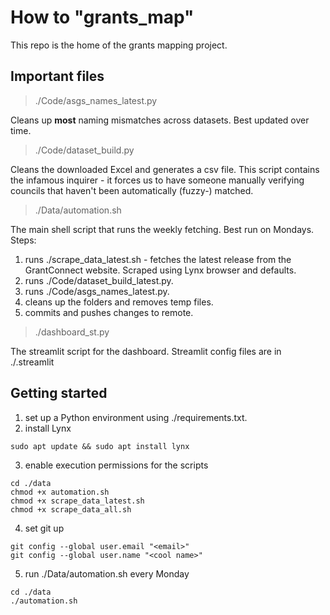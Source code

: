 # How to "grants_map"

This repo is the home of the grants mapping project.

## Important files

> ./Code/asgs_names_latest.py

Cleans up **most** naming mismatches across datasets. Best updated over time.

> ./Code/dataset_build.py

Cleans the downloaded Excel and generates a csv file. This script contains the infamous inquirer - it forces us to have someone manually verifying councils that haven't been automatically (fuzzy-) matched. 

> ./Data/automation.sh

The main shell script that runs the weekly fetching. Best run on Mondays. Steps:

1. runs ./scrape_data_latest.sh - fetches the latest release from the GrantConnect website. Scraped using Lynx browser and defaults.
2. runs ./Code/dataset_build_latest.py.
3. runs ./Code/asgs_names_latest.py.
4. cleans up the folders and removes temp files.
5. commits and pushes changes to remote.

> ./dashboard_st.py

The streamlit script for the dashboard. Streamlit config files are in ./.streamlit

## Getting started

1. set up a Python environment using ./requirements.txt.
2. install Lynx 
```shell
sudo apt update && sudo apt install lynx
```
3. enable execution permissions for the scripts  
```shell
cd ./data
chmod +x automation.sh
chmod +x scrape_data_latest.sh
chmod +x scrape_data_all.sh
```
4. set git up
```shell
git config --global user.email "<email>"
git config --global user.name "<cool name>"
```
5. run ./Data/automation.sh every Monday
```shell
cd ./data
./automation.sh
```


